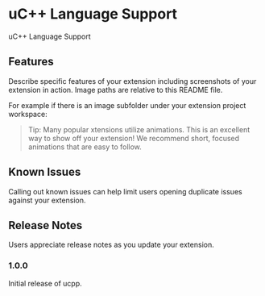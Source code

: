 # uC++ Language Support

uC++ Language Support

## Features

Describe specific features of your extension including screenshots of your extension in action. Image paths are relative to this README file.

For example if there is an image subfolder under your extension project workspace:

<!-- \!\[feature X\]\(images/feature-x.png\) -->

> Tip: Many popular xtensions utilize animations. This is an excellent way to show off your extension! We recommend short, focused animations that are easy to follow.

## Known Issues

Calling out known issues can help limit users opening duplicate issues against your extension.

## Release Notes

Users appreciate release notes as you update your extension.

### 1.0.0

Initial release of ucpp.